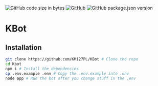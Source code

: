 ![GitHub code size in bytes](https://img.shields.io/github/languages/code-size/KM127PL/KBot?style=for-the-badge&logo=appveyor) ![GitHub](https://img.shields.io/github/license/KM127PL/KBot?style=for-the-badge&logo=appveyor) ![GitHub package.json version](https://img.shields.io/github/package-json/v/KM127PL/KBot?style=for-the-badge&logo=appveyor) 

# KBot

## Installation

```bash
git clone https://github.com/KM127PL/KBot # Clone the repo
cd Kbot
npm i # Install the dependencies
cp .env.example .env # Copy the .env.example into .env
node app # Run the bot after you change stuff in the .env
```